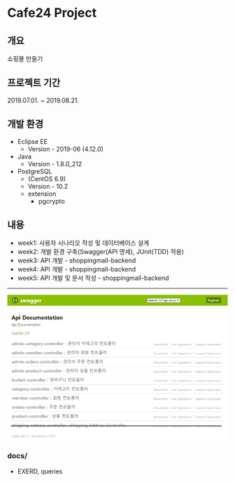 # Cafe24 Project
## 개요
쇼핑몰 만들기

## 프로젝트 기간
2019.07.01. ~ 2019.08.21.

## 개발 환경
- Eclipse EE
   - Version - 2019-06 (4.12.0)
- Java
   - Version - 1.8.0_212
- PostgreSQL
   - (CentOS 6.9)
   - Version - 10.2
   - extension
      - pgcrypto

## 내용
- week1: 사용자 시나리오 작성 및 데이터베이스 설계
- week2: 개발 환경 구축(Swagger(API 명세), JUnit(TDD) 적용)
- week3: API 개발 - shoppingmall-backend
- week4: API 개발 - shoppingmall-backend
- week5: API 개발 및 문서 작성 - shoppingmall-backend

-----

![Swagger](https://github.com/ydhwa/cafe24-project/blob/master/week3-5/swagger-summary.PNG?raw=true)

### docs/
- EXERD, queries


